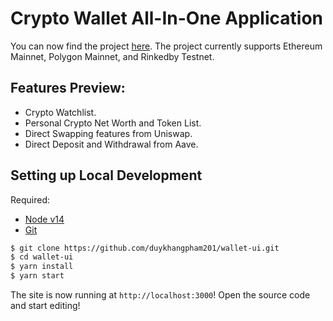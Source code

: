 # Crypto Wallet All-In-One Application

You can now find the project [here](https://wallet-9a0sx0fdj-duykhangpham201.vercel.app/#/). The project currently supports Ethereum Mainnet, Polygon Mainnet, and Rinkedby Testnet.

## Features Preview:
- Crypto Watchlist.
- Personal Crypto Net Worth and Token List.
- Direct Swapping features from Uniswap.
- Direct Deposit and Withdrawal from Aave.

## Setting up Local Development

Required:

- [Node v14](https://nodejs.org/download/release/latest-v14.x/)
- [Git](https://git-scm.com/downloads)

```bash
$ git clone https://github.com/duykhangpham201/wallet-ui.git
$ cd wallet-ui
$ yarn install
$ yarn start
```

The site is now running at `http://localhost:3000`!
Open the source code and start editing!
